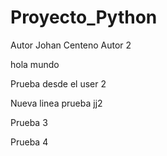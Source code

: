 # Proyecto_Python
Autor Johan Centeno
Autor 2


hola mundo

Prueba desde el user 2

Nueva linea prueba jj2

Prueba 3

Prueba 4
